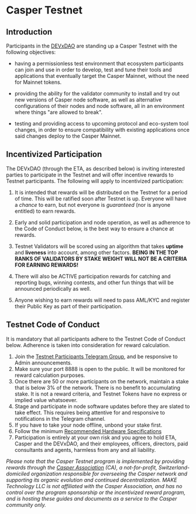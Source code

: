 # Casper Testnet

## Introduction
Participants in the [DEVxDAO](https://devxdao.com) are standing up a Casper Testnet with the following objectives:
* having a permissionless test environment that ecosystem participants can join and use in order to develop, test and tune their tools and 
applications that eventually target the Casper Mainnet, without the need for Mainnet tokens.
  
* providing the ability for the validator community to install and try out new versions of Casper node software, as well as
  alternative configurations of their nodes and node software, all in an environment where things "are allowed to break".
  
* testing and providing access to upcoming protocol and eco-system tool changes, in order to ensure compatibility with existing
applications once said changes deploy to the Casper Mainnet. 
  
## Incentivized Participation
The DEVxDAO (through the ETA, as described below) is inviting interested parties to participate in the Testnet and will offer incentive rewards to Testnet participants. The following
will apply to incentivized participation:
1. It is intended that rewards will be distributed on the Testnet for a period of time. This will be ratified soon after Testnet is up.
   Everyone will have a *chance* to earn, but not everyone is *guaranteed* (nor is anyone entitled) to earn rewards.
   
2. Early and solid participation and node operation, as well as adherence to the Code of Conduct below, is the best way to ensure a chance at rewards.

3. Testnet Validators will be scored using an algorithm that takes **uptime** and **liveness** into account, among other factors. 
   **BEING IN THE TOP RANKS OF VALIDATORS BY STAKE WEIGHT WILL NOT BE A CRITERIA FOR EARNING REWARDS!**

4. There will also be ACTIVE participation rewards for catching and reporting bugs, winning contests, and other fun things that will be announced periodically as well.

5. Anyone wishing to earn rewards will need to pass AML/KYC and register their Public Key as part of their participation.

## Testnet Code of Conduct
It is mandatory that all participants adhere to the Testnet Code of Conduct below. Adherence is taken into consideration for reward calculation.
1. Join the [Testnet Participants Telegram Group](https://t.me/joinchat/VvtnoteaRVg2ODQx), and be responsive to Admin announcements.
2. Make sure your port 8888 is open to the public. It will be monitored for reward calculation purposes.
3. Once there are 50 or more participants on the network, maintain a stake that is below 3% of the network. There is no benefit to accumulating stake. 
   It is not a reward criteria, and Testnet Tokens have no express or implied value whatsoever. 
4. Stage and participate in node software updates before they are slated to take effect. This requires being attentive for and responsive to notifications
   in the Telegram channel.
5. If you have to take your node offline, unbond your stake first.
6. Follow the minimum [Recommended Hardware Specifications](https://docs.casper.network/operators/setup/hardware/)
7. Participation is entirely at your own risk and you agree to hold ETA, Casper and the DEVxDAO, and their employees, officers, directors, paid consultants
   and agents, harmless from any and all liability.


_Please note that the Casper Testnet program is implemented by providing rewards
through the [Casper Association](https://casper.network) (CA), a not-for-profit, Switzerland-domiciled organization
responsible for overseeing the Casper network and supporting its organic evolution and continued decentralization.
MAKE Technology LLC is not affiliated with the Casper Association, and has no control over the program sponsorship or the incentivized
reward program, and is hosting these guides and documents as a service to the Casper community only._
